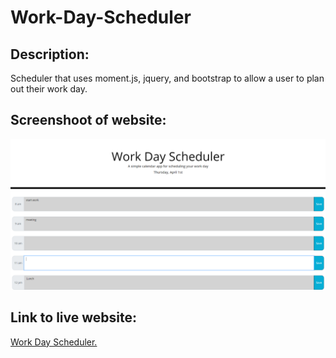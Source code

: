 # Work-Day-Scheduler

## Description:

Scheduler that uses moment.js, jquery, and bootstrap to allow a user to plan out their work day.

## Screenshoot of website:

![image showing the work day scheduler website.](./assets/images/scheduler.png)

## Link to live website:

[Work Day Scheduler.](https://richardthopkins.github.io/Work-Day-Scheduler/)